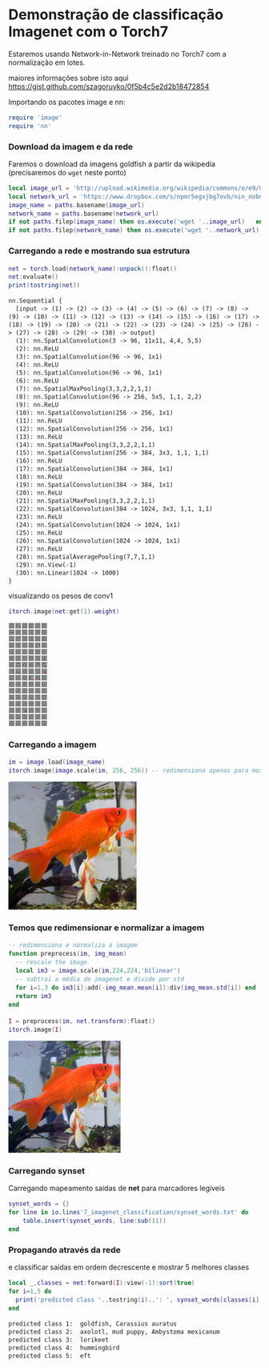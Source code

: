 
Demonstração de classificação Imagenet com o Torch7
=========

Estaremos usando Network-in-Network treinado no Torch7 com a normalização em lotes.

maiores informações sobre isto aqui
https://gist.github.com/szagoruyko/0f5b4c5e2d2b18472854

Importando os pacotes image e nn:

```lua
require 'image'
require 'nn'
```

### Download da imagem e  da rede

Faremos o download da imagens goldfish a partir da wikipedia (precisaremos do `wget` neste ponto)


```lua
local image_url = 'http://upload.wikimedia.org/wikipedia/commons/e/e9/Goldfish3.jpg'
local network_url = 'https://www.dropbox.com/s/npmr5egvjbg7ovb/nin_nobn_final.t7'
image_name = paths.basename(image_url)
network_name = paths.basename(network_url)
if not paths.filep(image_name) then os.execute('wget '..image_url)   end
if not paths.filep(network_name) then os.execute('wget '..network_url)   end
```

### Carregando a rede e mostrando sua estrutura


```lua
net = torch.load(network_name):unpack():float()
net:evaluate()
print(tostring(net))
```




    nn.Sequential {
      [input -> (1) -> (2) -> (3) -> (4) -> (5) -> (6) -> (7) -> (8) -> (9) -> (10) -> (11) -> (12) -> (13) -> (14) -> (15) -> (16) -> (17) -> (18) -> (19) -> (20) -> (21) -> (22) -> (23) -> (24) -> (25) -> (26) -> (27) -> (28) -> (29) -> (30) -> output]
      (1): nn.SpatialConvolution(3 -> 96, 11x11, 4,4, 5,5)
      (2): nn.ReLU
      (3): nn.SpatialConvolution(96 -> 96, 1x1)
      (4): nn.ReLU
      (5): nn.SpatialConvolution(96 -> 96, 1x1)
      (6): nn.ReLU
      (7): nn.SpatialMaxPooling(3,3,2,2,1,1)
      (8): nn.SpatialConvolution(96 -> 256, 5x5, 1,1, 2,2)
      (9): nn.ReLU
      (10): nn.SpatialConvolution(256 -> 256, 1x1)
      (11): nn.ReLU
      (12): nn.SpatialConvolution(256 -> 256, 1x1)
      (13): nn.ReLU
      (14): nn.SpatialMaxPooling(3,3,2,2,1,1)
      (15): nn.SpatialConvolution(256 -> 384, 3x3, 1,1, 1,1)
      (16): nn.ReLU
      (17): nn.SpatialConvolution(384 -> 384, 1x1)
      (18): nn.ReLU
      (19): nn.SpatialConvolution(384 -> 384, 1x1)
      (20): nn.ReLU
      (21): nn.SpatialMaxPooling(3,3,2,2,1,1)
      (22): nn.SpatialConvolution(384 -> 1024, 3x3, 1,1, 1,1)
      (23): nn.ReLU
      (24): nn.SpatialConvolution(1024 -> 1024, 1x1)
      (25): nn.ReLU
      (26): nn.SpatialConvolution(1024 -> 1024, 1x1)
      (27): nn.ReLU
      (28): nn.SpatialAveragePooling(7,7,1,1)
      (29): nn.View(-1)
      (30): nn.Linear(1024 -> 1000)
    }	




visualizando os pesos de conv1

```lua
itorch.image(net:get(1).weight)
```




    





![png](7_imagenet_classification_files/7_imagenet_classification_8_1.png)


### Carregando a imagem


```lua
im = image.load(image_name)
itorch.image(image.scale(im, 256, 256)) -- redimensiona apenas para mostrar a imagem
```


![png](7_imagenet_classification_files/7_imagenet_classification_10_0.png)


### Temos que redimensionar e normalizar a imagem


```lua
-- redimensiona e normaliza a imagem
function preprocess(im, img_mean)
  -- rescale the image
  local im3 = image.scale(im,224,224,'bilinear')
  -- subtrai a média de imagenet e divide por std
  for i=1,3 do im3[i]:add(-img_mean.mean[i]):div(img_mean.std[i]) end
  return im3
end

I = preprocess(im, net.transform):float()
itorch.image(I)
```


![png](7_imagenet_classification_files/7_imagenet_classification_12_0.png)


### Carregando synset
Carregando mapeamento saídas de __net__ para marcadores legíveis

```lua
synset_words = {}
for line in io.lines'7_imagenet_classification/synset_words.txt' do
    table.insert(synset_words, line:sub(11))
end
```

### Propagando através da rede
e classificar saídas em ordem decrescente e mostrar 5 melhores classes


```lua
local _,classes = net:forward(I):view(-1):sort(true)
for i=1,5 do
  print('predicted class '..tostring(i)..': ', synset_words[classes[i] ])
end
```




    predicted class 1: 	goldfish, Carassius auratus	
    predicted class 2: 	axolotl, mud puppy, Ambystoma mexicanum	
    predicted class 3: 	lorikeet	
    predicted class 4: 	hummingbird	
    predicted class 5: 	eft	



